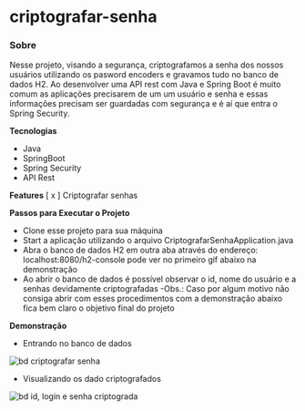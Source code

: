 # criptografar-senha

### **Sobre**

Nesse projeto, visando a segurança, criptografamos a senha dos nossos usuários utilizando os pasword encoders e gravamos tudo no banco de dados H2.
Ao desenvolver uma API rest com Java e Spring Boot é muito comum as aplicações precisarem de um um usuário e senha e essas informações precisam ser 
guardadas com segurança e é aí que entra o Spring Security.


**Tecnologias**
- Java
- SpringBoot
- Spring Security
- API Rest


**Features**
[ x ] Criptografar senhas

**Passos para Executar o Projeto**
- Clone esse projeto para sua máquina
- Start a aplicação utilizando o arquivo CriptografarSenhaApplication.java
- Abra o banco de dados H2 em outra aba através do endereço: localhost:8080/h2-console pode ver no primeiro gif abaixo na demonstração
- Ao abrir o banco de dados é possível observar o id, nome do usuário e a senhas devidamente criptografadas
-Obs.: Caso por algum motivo não consiga abrir com esses procedimentos com a demonstração abaixo fica bem claro o objetivo final do projeto




**Demonstração**
- Entrando no banco de dados

![bd criptografar senha](https://user-images.githubusercontent.com/86840722/234860428-9ca35acf-291c-4ccc-8410-72b7759907f8.gif)

- Visualizando os dado criptografados

![bd id, login e senha criptograda](https://user-images.githubusercontent.com/86840722/234860793-13e6dfec-aa79-458b-995c-98e01496d823.gif)
